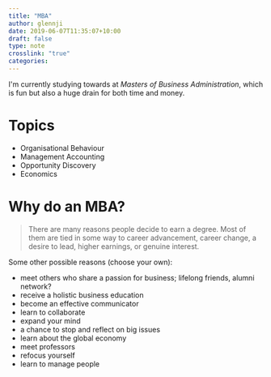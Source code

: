 ```yaml
---
title: "MBA"
author: glennji
date: 2019-06-07T11:35:07+10:00
draft: false
type: note
crosslink: "true"
categories:
---
```

I'm currently studying towards at _Masters of Business Administration_, which is fun but also a huge drain for both time and money.

# Topics

  - Organisational Behaviour
  - Management Accounting
  - Opportunity Discovery
  - Economics


# Why do an MBA?
> There are many reasons people decide to earn a degree. Most of them are tied in some way to career advancement, career change, a desire to lead, higher earnings, or genuine interest.

Some other possible reasons (choose your own):

  - meet others who share a passion for business; lifelong friends, alumni network?
  - receive a holistic business education
  - become an effective communicator
  - learn to collaborate
  - expand your mind
  - a chance to stop and reflect on big issues
  - learn about the global economy
  - meet professors
  - refocus yourself
  - learn to manage people
